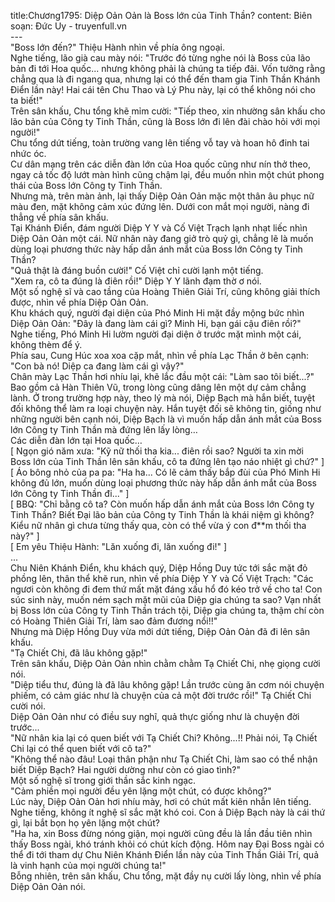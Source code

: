 title:Chương1795: Diệp Oản Oản là Boss lớn của Tinh Thần?
content:
Biên soạn: Đức Uy - truyenfull.vn<br>---<br>"Boss lớn đến?" Thiệu Hành nhìn về phía ông ngoại.<br>Nghe tiếng, lão già cau mày nói: "Trước đó từng nghe nói là Boss của lão bản đi tới Hoa quốc... nhưng không phải là chúng ta tiếp đãi. Vốn tưởng rằng chẳng qua là đi ngang qua, nhưng lại có thể đến tham gia Tinh Thần Khánh Điển lần này! Hai cái tên Chu Thao và Lý Phu này, lại có thể không nói cho ta biết!"<br>Trên sân khấu, Chu tổng khẽ mỉm cười: "Tiếp theo, xin nhường sân khấu cho lão bản của Công ty Tinh Thần, cũng là Boss lớn đi lên đài chào hỏi với mọi người!"<br>Chu tổng dứt tiếng, toàn trường vang lên tiếng vỗ tay và hoan hô đinh tai nhức óc.<br>Cư dân mạng trên các diễn đàn lớn của Hoa quốc cũng như nín thở theo, ngay cả tốc độ lướt màn hình cũng chậm lại, đều muốn nhìn một chút phong thái của Boss lớn Công ty Tinh Thần.<br>Nhưng mà, trên màn ảnh, lại thấy Diệp Oản Oản mặc một thân âu phục nữ màu đen, mặt không cảm xúc đứng lên. Dưới con mắt mọi người, nàng đi thẳng về phía sân khấu.<br>Tại Khánh Điển, đám người Diệp Y Y và Cố Việt Trạch lạnh nhạt liếc nhìn Diệp Oản Oản một cái. Nữ nhân này đang giở trò quỷ gì, chẳng lẽ là muốn dùng loại phương thức này hấp dẫn ánh mắt của Boss lớn Công ty Tinh Thần?<br>"Quả thật là đáng buồn cười!" Cố Việt chỉ cười lạnh một tiếng.<br>"Xem ra, cô ta đúng là điên rồi!" Diệp Y Y lãnh đạm thờ ơ nói.<br>Một số nghệ sĩ và cao tầng của Hoàng Thiên Giải Trí, cũng không giải thích được, nhìn về phía Diệp Oản Oản.<br>Khu khách quý, người đại diện của Phó Minh Hi mặt đầy mộng bức nhìn Diệp Oản Oản: "Đây là đang làm cái gì? Minh Hi, bạn gái cậu điên rồi?"<br>Nghe tiếng, Phó Minh Hi lườm người đại diện ở trước mặt mình một cái, không thèm để ý.<br>Phía sau, Cung Húc xoa xoa cặp mắt, nhìn về phía Lạc Thần ở bên cạnh: "Con bà nó! Diệp ca đang làm cái gì vậy?"<br>Chân mày Lạc Thần hơi nhíu lại, khẽ lắc đầu một cái: "Làm sao tôi biết...?"<br>Bao gồm cả Hàn Thiên Vũ, trong lòng cũng dâng lên một dự cảm chẳng lành. Ở trong trường hợp này, theo lý mà nói, Diệp Bạch mà hắn biết, tuyệt đối không thể làm ra loại chuyện này. Hắn tuyệt đối sẽ không tin, giống như những người bên cạnh nói, Diệp Bạch là vì muốn hấp dẫn ánh mắt của Boss lớn Công ty Tinh Thần mà đứng lên lấy lòng…<br>Các diễn đàn lớn tại Hoa quốc…<br>[ Ngọn gió năm xưa: "Kỹ nữ thối tha kia... điên rồi sao? Người ta xin mời Boss lớn của Tinh Thần lên sân khấu, cô ta đứng lên tạo náo nhiệt gì chứ?" ]<br>[ Áo bông nhỏ của pa pa: "Ha ha... Có lẽ cảm thấy bắp đùi của Phó Minh Hi không đủ lớn, muốn dùng loại phương thức này hấp dẫn ánh mắt của Boss lớn Công ty Tinh Thần đi..." ]<br>[ BBQ: "Chỉ bằng cô ta? Còn muốn hấp dẫn ánh mắt của Boss lớn Công ty Tinh Thần? Biết Đại lão bản của Công ty Tinh Thần là khái niệm gì không? Kiểu nữ nhân gì chưa từng thấy qua, còn có thể vừa ý con đ**m thối tha này?" ]<br>[ Em yêu Thiệu Hành: "Lăn xuống đi, lăn xuống đi!" ]<br>...<br>Chu Niên Khánh Điển, khu khách quý, Diệp Hồng Duy tức tới sắc mặt đỏ phồng lên, thân thể khẽ run, nhìn về phía Diệp Y Y và Cố Việt Trạch: "Các ngươi còn không đi đem thứ mất mặt đáng xấu hổ đó kéo trở về cho ta! Con súc sinh này, muốn ném sạch mặt mũi của Diệp gia chúng ta sao? Vạn nhất bị Boss lớn của Công ty Tinh Thần trách tội, Diệp gia chúng ta, thậm chí còn có Hoàng Thiên Giải Trí, làm sao đảm đương nổi!!"<br>Nhưng mà Diệp Hồng Duy vừa mới dứt tiếng, Diệp Oản Oản đã đi lên sân khấu.<br>"Tạ Chiết Chi, đã lâu không gặp!"<br>Trên sân khấu, Diệp Oản Oản nhìn chằm chằm Tạ Chiết Chi, nhẹ giọng cười nói.<br>"Diệp tiểu thư, đúng là đã lâu không gặp! Lần trước cùng ăn cơm nói chuyện phiếm, có cảm giác như là chuyện của cả một đời trước rồi!" Tạ Chiết Chi cười nói.<br>Diệp Oản Oản như có điều suy nghĩ, quả thực giống như là chuyện đời trước...<br>"Nữ nhân kia lại có quen biết với Tạ Chiết Chi? Không...!! Phải nói, Tạ Chiết Chi lại có thể quen biết với cô ta?"<br>"Không thể nào đâu! Loại thân phận như Tạ Chiết Chi, làm sao có thể nhận biết Diệp Bạch? Hai người dường như còn có giao tình?"<br>Một số nghệ sĩ trong giới thần sắc kinh ngạc.<br>"Cảm phiền mọi người đều yên lặng một chút, có được không?"<br>Lúc này, Diệp Oản Oản hơi nhíu mày, hơi có chút mất kiên nhẫn lên tiếng.<br>Nghe tiếng, không ít nghệ sĩ sắc mặt khó coi. Con ả Diệp Bạch này là cái thứ gì, lại bắt bọn họ yên lặng một chút?<br>"Ha ha, xin Boss đừng nóng giận, mọi người cũng đều là lần đầu tiên nhìn thấy Boss ngài, khó tránh khỏi có chút kích động. Hôm nay Đại Boss ngài có thể đi tới tham dự Chu Niên Khánh Điển lần này của Tinh Thần Giải Trí, quả là vinh hạnh của mọi người chúng ta!"<br>Bỗng nhiên, trên sân khấu, Chu tổng, mặt đầy nụ cười lấy lòng, nhìn về phía Diệp Oản Oản nói.